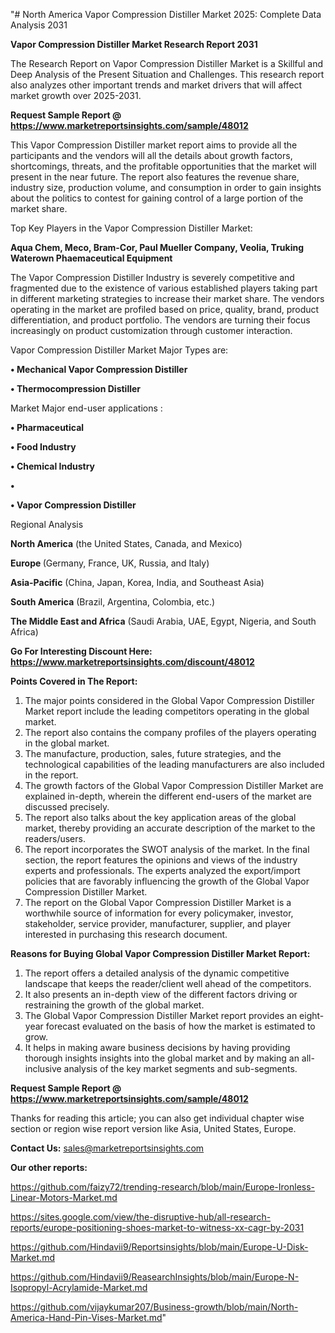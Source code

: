 "# North America Vapor Compression Distiller Market 2025: Complete Data Analysis 2031

<strong>Vapor Compression Distiller Market Research Report 2031</strong>

The Research Report on Vapor Compression Distiller Market is a Skillful and Deep Analysis of the Present Situation and Challenges. This research report also analyzes other important trends and market drivers that will affect market growth over 2025-2031.

<strong>Request Sample Report @ <a href=https://www.marketreportsinsights.com/sample/48012>https://www.marketreportsinsights.com/sample/48012</a></strong>

This Vapor Compression Distiller market report aims to provide all the participants and the vendors will all the details about growth factors, shortcomings, threats, and the profitable opportunities that the market will present in the near future. The report also features the revenue share, industry size, production volume, and consumption in order to gain insights about the politics to contest for gaining control of a large portion of the market share.

Top Key Players in the Vapor Compression Distiller Market:

<strong>Aqua Chem, Meco, Bram-Cor, Paul Mueller Company, Veolia, Truking Waterown Phaemaceutical Equipment</strong>

The Vapor Compression Distiller Industry is severely competitive and fragmented due to the existence of various established players taking part in different marketing strategies to increase their market share. The vendors operating in the market are profiled based on price, quality, brand, product differentiation, and product portfolio. The vendors are turning their focus increasingly on product customization through customer interaction.

Vapor Compression Distiller Market Major Types are:

<strong>•  Mechanical Vapor Compression Distiller

•  Thermocompression Distiller</strong>

Market Major end-user applications :

<strong>•  Pharmaceutical

•  Food Industry

•  Chemical Industry

•  

•  Vapor Compression Distiller</strong>

Regional Analysis

</u><strong><b>North America</b></strong> (the United States, Canada, and Mexico)

<strong><b>Europe </b></strong>(Germany, France, UK, Russia, and Italy)

<strong><b>Asia-Pacific</b></strong> (China, Japan, Korea, India, and Southeast Asia)

<strong><b>South America</b></strong> (Brazil, Argentina, Colombia, etc.)

<strong><b>The Middle East and Africa</b></strong> (Saudi Arabia, UAE, Egypt, Nigeria, and South Africa)

<strong>Go For Interesting Discount Here: <a href=https://www.marketreportsinsights.com/discount/48012>https://www.marketreportsinsights.com/discount/48012</a></strong>

<strong>Points Covered in The Report:</strong>
<ol>
  <li>The major points considered in the Global Vapor Compression Distiller Market report include the leading competitors operating in the global market.</li>
  <li>The report also contains the company profiles of the players operating in the global market.</li>
  <li>The manufacture, production, sales, future strategies, and the technological capabilities of the leading manufacturers are also included in the report.</li>
  <li>The growth factors of the Global Vapor Compression Distiller Market are explained in-depth, wherein the different end-users of the market are discussed precisely.</li>
  <li>The report also talks about the key application areas of the global market, thereby providing an accurate description of the market to the readers/users.</li>
  <li>The report incorporates the SWOT analysis of the market. In the final section, the report features the opinions and views of the industry experts and professionals. The experts analyzed the export/import policies that are favorably influencing the growth of the Global Vapor Compression Distiller Market.</li>
  <li>The report on the Global Vapor Compression Distiller Market is a worthwhile source of information for every policymaker, investor, stakeholder, service provider, manufacturer, supplier, and player interested in purchasing this research document.</li>
</ol>
<strong>Reasons for Buying Global Vapor Compression Distiller Market Report:</strong>

<ol>
  <li>The report offers a detailed analysis of the dynamic competitive landscape that keeps the reader/client well ahead of the competitors.</li>
  <li>It also presents an in-depth view of the different factors driving or restraining the growth of the global market.</li>
  <li>The Global Vapor Compression Distiller Market report provides an eight-year forecast evaluated on the basis of how the market is estimated to grow.</li>
  <li>It helps in making aware business decisions by having providing thorough insights insights into the global market and by making an all-inclusive analysis of the key market segments and sub-segments.</li>
</ol>
<strong>Request Sample Report @ <a href=https://www.marketreportsinsights.com/sample/48012>https://www.marketreportsinsights.com/sample/48012</a></strong>


Thanks for reading this article; you can also get individual chapter wise section or region wise report version like Asia, United States, Europe.

<strong>Contact Us:</strong>
sales@marketreportsinsights.com

<strong>Our other reports:</strong>

<a href=https://github.com/faizy72/trending-research/blob/main/Europe-Ironless-Linear-Motors-Market.md>https://github.com/faizy72/trending-research/blob/main/Europe-Ironless-Linear-Motors-Market.md</a>

<a href=https://sites.google.com/view/the-disruptive-hub/all-research-reports/europe-positioning-shoes-market-to-witness-xx-cagr-by-2031>https://sites.google.com/view/the-disruptive-hub/all-research-reports/europe-positioning-shoes-market-to-witness-xx-cagr-by-2031</a>

<a href=https://github.com/Hindavii9/Reportsinsights/blob/main/Europe-U-Disk-Market.md>https://github.com/Hindavii9/Reportsinsights/blob/main/Europe-U-Disk-Market.md</a>

<a href=https://github.com/Hindavii9/ReasearchInsights/blob/main/Europe-N-Isopropyl-Acrylamide-Market.md>https://github.com/Hindavii9/ReasearchInsights/blob/main/Europe-N-Isopropyl-Acrylamide-Market.md</a>

<a href=https://github.com/vijaykumar207/Business-growth/blob/main/North-America-Hand-Pin-Vises-Market.md>https://github.com/vijaykumar207/Business-growth/blob/main/North-America-Hand-Pin-Vises-Market.md</a>"
